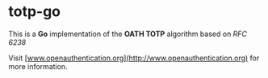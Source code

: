 # totp-go #

This is a **Go** implementation of the **OATH TOTP** algorithm based on *RFC 6238*

Visit [www.openauthentication.org](http://www.openauthentication.org) for more information.
